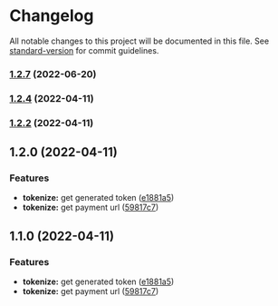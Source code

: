 # Changelog

All notable changes to this project will be documented in this file. See [standard-version](https://github.com/conventional-changelog/standard-version) for commit guidelines.

### [1.2.7](https://github.com/lynvi/youcan-payment-nodejs-sdk/compare/v1.2.4...v1.2.7) (2022-06-20)

### [1.2.4](https://github.com/lynvi/youcan-payment-nodejs-sdk/compare/v1.2.2...v1.2.4) (2022-04-11)

### [1.2.2](https://github.com/lynvi/youcan-payment-nodejs-sdk/compare/v1.2.0...v1.2.2) (2022-04-11)

## 1.2.0 (2022-04-11)


### Features

* **tokenize:** get generated token ([e1881a5](https://github.com/lynvi/youcan-payment-nodejs-sdk/commit/e1881a57f059f31a89111199bc878886f74a3bed))
* **tokenize:** get payment url ([59817c7](https://github.com/lynvi/youcan-payment-nodejs-sdk/commit/59817c7d4e837ace75ac20e4f7d941f7426af1d5))

## 1.1.0 (2022-04-11)


### Features

* **tokenize:** get generated token ([e1881a5](https://github.com/lynvi/youcan-payment-nodejs-sdk/commit/e1881a57f059f31a89111199bc878886f74a3bed))
* **tokenize:** get payment url ([59817c7](https://github.com/lynvi/youcan-payment-nodejs-sdk/commit/59817c7d4e837ace75ac20e4f7d941f7426af1d5))
